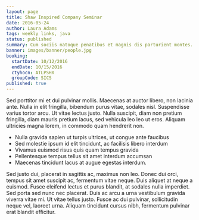 ```yaml
---
layout: page
title: Shaw Inspired Company Seminar
date: 2016-05-24
author: Laura Adams
tags: weekly links, java
status: published
summary: Cum sociis natoque penatibus et magnis dis parturient montes.
banner: images/banner/people.jpg
booking:
  startDate: 10/12/2016
  endDate: 10/15/2016
  ctyhocn: ATLPSHX
  groupCode: SICS
published: true
---
```

Sed porttitor mi et dui pulvinar mollis. Maecenas at auctor libero, non lacinia ante. Nulla in elit fringilla, bibendum purus vitae, sodales nisl. Suspendisse varius tortor arcu. Ut vitae lectus justo. Nulla suscipit, diam non pretium fringilla, diam mauris pretium lacus, sed vehicula leo leo ut eros. Aliquam ultricies magna lorem, in commodo quam hendrerit non.

* Nulla gravida sapien ut turpis ultrices, ut congue ante faucibus
* Sed molestie ipsum id elit tincidunt, ac facilisis libero interdum
* Vivamus euismod risus quis quam tempus gravida
* Pellentesque tempus tellus sit amet interdum accumsan
* Maecenas tincidunt lacus at augue egestas interdum.

Sed justo dui, placerat in sagittis ac, maximus non leo. Donec dui orci, tempus sit amet suscipit ac, fermentum vitae neque. Duis aliquet at neque a euismod. Fusce eleifend lectus et purus blandit, at sodales nulla imperdiet. Sed porta sed nunc nec placerat. Duis ac arcu a urna vestibulum gravida viverra vitae mi. Ut vitae tellus justo. Fusce ac dui pulvinar, sollicitudin neque vel, laoreet urna. Aliquam tincidunt cursus nibh, fermentum pulvinar erat blandit efficitur.
